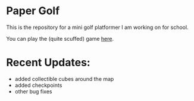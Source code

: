 # Paper Golf

This is the repository for a mini golf platformer I am working on for school.

You can play the (quite scuffed) game [here](https://rlft09.github.io/PaperGolf/).

 # Recent Updates:

 * added collectible cubes around the map
 * added checkpoints
 * other bug fixes
